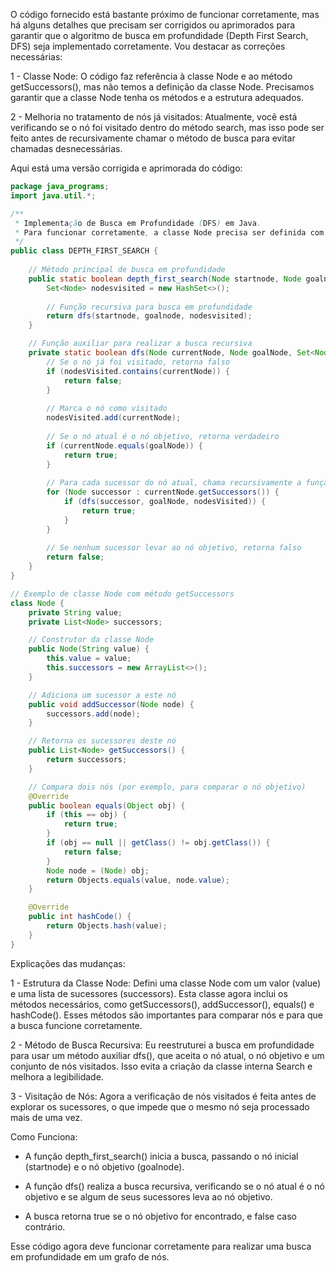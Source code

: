 O código fornecido está bastante próximo de funcionar corretamente, mas há alguns detalhes que precisam ser corrigidos ou aprimorados para garantir que o algoritmo de busca em profundidade (Depth First Search, DFS) seja implementado corretamente. Vou destacar as correções necessárias:

1 - Classe Node: O código faz referência à classe Node e ao método getSuccessors(), mas não temos a definição da classe Node. Precisamos garantir que a classe Node tenha os métodos e a estrutura adequados.

2 - Melhoria no tratamento de nós já visitados: Atualmente, você está verificando se o nó foi visitado dentro do método search, mas isso pode ser feito antes de recursivamente chamar o método de busca para evitar chamadas desnecessárias.

Aqui está uma versão corrigida e aprimorada do código:

```java
package java_programs;
import java.util.*;

/**
 * Implementação de Busca em Profundidade (DFS) em Java.
 * Para funcionar corretamente, a classe Node precisa ser definida com o método getSuccessors().
 */
public class DEPTH_FIRST_SEARCH {
    
    // Método principal de busca em profundidade
    public static boolean depth_first_search(Node startnode, Node goalnode) {
        Set<Node> nodesvisited = new HashSet<>();
        
        // Função recursiva para busca em profundidade
        return dfs(startnode, goalnode, nodesvisited);
    }

    // Função auxiliar para realizar a busca recursiva
    private static boolean dfs(Node currentNode, Node goalNode, Set<Node> nodesVisited) {
        // Se o nó já foi visitado, retorna falso
        if (nodesVisited.contains(currentNode)) {
            return false;
        }
        
        // Marca o nó como visitado
        nodesVisited.add(currentNode);
        
        // Se o nó atual é o nó objetivo, retorna verdadeiro
        if (currentNode.equals(goalNode)) {
            return true;
        }
        
        // Para cada sucessor do nó atual, chama recursivamente a função DFS
        for (Node successor : currentNode.getSuccessors()) {
            if (dfs(successor, goalNode, nodesVisited)) {
                return true;
            }
        }
        
        // Se nenhum sucessor levar ao nó objetivo, retorna falso
        return false;
    }
}

// Exemplo de classe Node com método getSuccessors
class Node {
    private String value;
    private List<Node> successors;

    // Construtor da classe Node
    public Node(String value) {
        this.value = value;
        this.successors = new ArrayList<>();
    }

    // Adiciona um sucessor a este nó
    public void addSuccessor(Node node) {
        successors.add(node);
    }

    // Retorna os sucessores deste nó
    public List<Node> getSuccessors() {
        return successors;
    }

    // Compara dois nós (por exemplo, para comparar o nó objetivo)
    @Override
    public boolean equals(Object obj) {
        if (this == obj) {
            return true;
        }
        if (obj == null || getClass() != obj.getClass()) {
            return false;
        }
        Node node = (Node) obj;
        return Objects.equals(value, node.value);
    }

    @Override
    public int hashCode() {
        return Objects.hash(value);
    }
}

```

Explicações das mudanças:

1 - Estrutura da Classe Node: Defini uma classe Node com um valor (value) e uma lista de sucessores (successors). Esta classe agora inclui os métodos necessários, como getSuccessors(), addSuccessor(), equals() e hashCode(). Esses métodos são importantes para comparar nós e para que a busca funcione corretamente.

2 - Método de Busca Recursiva: Eu reestruturei a busca em profundidade para usar um método auxiliar dfs(), que aceita o nó atual, o nó objetivo e um conjunto de nós visitados. Isso evita a criação da classe interna Search e melhora a legibilidade.

3 - Visitação de Nós: Agora a verificação de nós visitados é feita antes de explorar os sucessores, o que impede que o mesmo nó seja processado mais de uma vez.

Como Funciona:

- A função depth_first_search() inicia a busca, passando o nó inicial (startnode) e o nó objetivo (goalnode).

- A função dfs() realiza a busca recursiva, verificando se o nó atual é o nó objetivo e se algum de seus sucessores leva ao nó objetivo.

- A busca retorna true se o nó objetivo for encontrado, e false caso contrário.

Esse código agora deve funcionar corretamente para realizar uma busca em profundidade em um grafo de nós.



